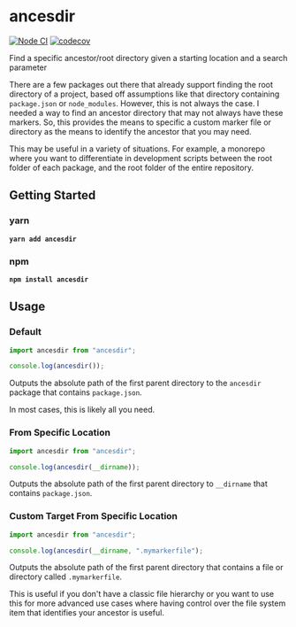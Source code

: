 # ancesdir

[![Node CI](https://github.com/somewhatabstract/ancesdir/workflows/Node%20CI/badge.svg)](https://github.com/somewhatabstract/ancesdir/actions) [![codecov](https://codecov.io/gh/somewhatabstract/ancesdir/branch/master/graph/badge.svg)](https://codecov.io/gh/somewhatabstract/ancesdir)

Find a specific ancestor/root directory given a starting location and a search parameter

There are a few packages out there that already support finding the root directory of a project, based off assumptions like that directory containing `package.json` or `node_modules`. However, this is not always the case. I needed a way to find an ancestor directory that may not always have these markers. So, this provides the means to specific a custom marker file or directory as the means to identify the ancestor that you may need.

This may be useful in a variety of situations. For example, a monorepo where you want to differentiate in development scripts between the root folder of each package, and the root folder of the entire repository.

## Getting Started

### yarn

**`yarn add ancesdir`**

### npm

 **`npm install ancesdir`**

## Usage

### Default

```javascript
import ancesdir from "ancesdir";

console.log(ancesdir());
```

Outputs the absolute path of the first parent directory to the `ancesdir` package that contains `package.json`.

In most cases, this is likely all you need.

### From Specific Location

```javascript
import ancesdir from "ancesdir";

console.log(ancesdir(__dirname));
```

Outputs the absolute path of the first parent directory to `__dirname` that contains `package.json`.

### Custom Target From Specific Location

```javascript
import ancesdir from "ancesdir";

console.log(ancesdir(__dirname, ".mymarkerfile");
```

Outputs the absolute path of the first parent directory that contains a file or directory called `.mymarkerfile`.

This is useful if you don't have a classic file hierarchy or you want to use this for more advanced use cases where having control over the file system item that identifies your ancestor is useful.
